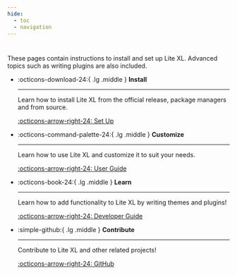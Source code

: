 ```yaml
---
hide:
  - toc
  - navigation
---
```


#

These pages contain instructions to install and set up Lite XL.
Advanced topics such as writing plugins are also included.

<div class="grid cards" markdown>

-   :octicons-download-24:{ .lg .middle } **Install**

    ---

    Learn how to install Lite XL from the official release,
    package managers and from source.

    [:octicons-arrow-right-24: Set Up][1]

-   :octicons-command-palette-24:{ .lg .middle } **Customize**

    ---

    Learn how to use Lite XL and customize it to suit your needs.

    [:octicons-arrow-right-24: User Guide][2]

</div>

<div class="grid cards" markdown>

-   :octicons-book-24:{ .lg .middle } **Learn**

    ---

    Learn how to add functionality to Lite XL by writing
    themes and plugins!

    [:octicons-arrow-right-24: Developer Guide][3]

-   :simple-github:{ .lg .middle } **Contribute**

    ---
    
    Contribute to Lite XL and other related projects!

    [:octicons-arrow-right-24: GitHub][4]

</div>


[1]: setup/getting-started.md
[2]: user-guide/introduction.md
[3]: developer-guide/introduction.md
[4]: https://github.com/lite-xl
